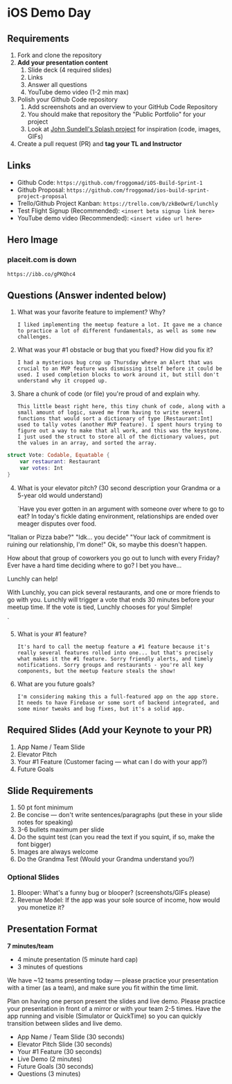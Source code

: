 # iOS Demo Day

## Requirements

1. Fork and clone the repository
2. **Add your presentation content**
    1. Slide deck (4 required slides)
    2. Links
    3. Answer all questions 
    4. YouTube demo video (1-2 min max)
3. Polish your Github Code repository
    1. Add screenshots and an overview to your GitHub Code Repository
    2. You should make that repository the "Public Portfolio" for your project
    3. Look at [John Sundell's Splash project](https://github.com/JohnSundell/Splash) for inspiration (code, images, GIFs)
4. Create a pull request (PR) and **tag your TL and Instructor**

## Links

* Github Code: `https://github.com/froggomad/iOS-Build-Sprint-1`
* Github Proposal: `https://github.com/froggomad/ios-build-sprint-project-proposal`
* Trello/Github Project Kanban: `https://trello.com/b/zkBeOwrE/lunchly`
* Test Flight Signup (Recommended): `<insert beta signup link here>`
* YouTube demo video (Recommended): `<insert video url here>`

## Hero Image
### placeit.com is down
`https://ibb.co/gPKQhc4`

## Questions (Answer indented below)

1. What was your favorite feature to implement? Why?

    `I liked implementing the meetup feature a lot. It gave me a chance to practice a lot of different fundamentals, as well as some new challenges.`

2. What was your #1 obstacle or bug that you fixed? How did you fix it?

    `I had a mysterious bug crop up Thursday where an Alert that was crucial to an MVP feature was dismissing itself before it could be used. I used completion blocks to work around it, but still don't understand why it cropped up.`
  
3. Share a chunk of code (or file) you're proud of and explain why.

    `This little beast right here, this tiny chunk of code, along with a small amount of logic, saved me from having to write several functions that would sort a dictionary of type [Restaurant:Int] used to tally votes (another MVP feature). I spent hours trying to figure out a way to make that all work, and this was the keystone. I just used the struct to store all of the dictionary values, put the values in an array, and sorted the array.`

```Swift
struct Vote: Codable, Equatable {
    var restaurant: Restaurant
    var votes: Int
}
```
  
4. What is your elevator pitch? (30 second description your Grandma or a 5-year old would understand)

    `Have you ever gotten in an argument with someone over where to go to eat? In today's fickle dating environment, relationships are ended over meager disputes over food. 

"Italian or Pizza babe?"
"Idk... you decide"
"Your lack of commitment is ruining our relationship, I'm done!"
Ok, so maybe this doesn't happen.

How about that group of coworkers you go out to lunch with every Friday? Ever have a hard time deciding where to go? I bet you have...

Lunchly can help!

With Lunchly, you can pick several restaurants, and one or more friends to go with you. Lunchly will trigger a vote that ends 30 minutes before your meetup time. If the vote is tied, Lunchly chooses for you! Simple!

`
  
5. What is your #1 feature?

    `It's hard to call the meetup feature a #1 feature because it's really several features rolled into one... but that's precisely what makes it the #1 feature. Sorry friendly alerts, and timely notifications. Sorry groups and restaurants - you're all key components, but the meetup feature steals the show!`
  
6. What are you future goals?

    `I'm considering making this a full-featured app on the app store. It needs to have Firebase or some sort of backend integrated, and some minor tweaks and bug fixes, but it's a solid app.`

## Required Slides (Add your Keynote to your PR)

1. App Name / Team Slide
2. Elevator Pitch
3. Your #1 Feature (Customer facing — what can I do with your app?)
4. Future Goals

## Slide Requirements

1. 50 pt font minimum
2. Be concise — don't write sentences/paragraphs (put these in your slide notes for speaking)
3. 3-6 bullets maximum per slide
4. Do the squint test (can you read the text if you squint, if so, make the font bigger)
6. Images are always welcome
7. Do the Grandma Test (Would your Grandma understand you?)

### Optional Slides

1. Blooper: What's a funny bug or blooper? (screenshots/GIFs please)
2. Revenue Model: If the app was your sole source of income, how would you monetize it?

## Presentation Format

**7 minutes/team**

* 4 minute presentation (5 minute hard cap)
* 3 minutes of questions

We have ~12 teams presenting today — please practice your presentation with a timer (as a team), and make sure you fit within the time limit.

Plan on having one person present the slides and live demo. Please practice your presentation in front of a mirror or with your team 2-5 times. Have the app running and visible (Simulator or QuickTime) so you can quickly transition between slides and live demo.

* App Name / Team Slide (30 seconds)
* Elevator Pitch Slide (30 seconds)
* Your #1 Feature (30 seconds)
* Live Demo (2 minutes)
* Future Goals (30 seconds)
* Questions (3 minutes)
